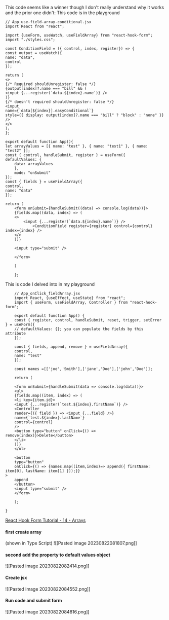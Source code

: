 This code seems like a winner though I don't really understand why it works and the prior one didn't: This code is in the playground
```
// App_use-field-array-conditional.jsx
import React from "react";

import {useForm, useWatch, useFieldArray} from "react-hook-form";
import "./styles.css";

const ConditionField = ({ control, index, register}) => {
const output = useWatch({
name: "data",
control
});

return (
<>
{/* Required shouldUnregister: false */}
{output[index]?.name === "bill" && (
<input {...register(`data.${index}.name`)} />
)}
{/* doesn't required shouldUnregister: false */}
<input
name={`data[${index}].easyConditional`}
style={{ display: output[index]?.name === "bill" ? "block" : "none" }}
/>
</>
);
};

export default function App(){
let arrayValues = [{ name: "test" }, { name: "test1" }, { name: "test2" }];
const { control, handleSubmit, register } = useForm({
defaultValues: {
	data: arrayValues
	},
	mode: "onSubmit"
});
const { fields } = useFieldArray({
control,
name: "data"
});

return (
	<form onSubmit={handleSubmit((data) => console.log(data))}>
	{fields.map((data, index) => (
	<>
		<input {...register(`data.${index}.name`)} />
			<ConditionField register={register} control={control} index={index} />
	</>
	))}

	<input type="submit" />

	</form>

	)

	};
```
This is code I delved into in my playground
```
	// App_onClick_fieldArray.jsx
	import React, {useEffect, useState} from "react";
	import { useForm, useFieldArray, Controller } from "react-hook-form";
	
	export default function App() {
	const { register, control, handleSubmit, reset, trigger, setError } = useForm({
	// defaultValues: {}; you can populate the fields by this attribute
	});
	
	const { fields, append, remove } = useFieldArray({
	control,
	name: "test"
	});
	
	const names =[['joe','Smith'],['jane','Doe'],['john','Doe']];
	
	return (
	
	<form onSubmit={handleSubmit(data => console.log(data))}>
	<ul>
	{fields.map((item, index) => (
	<li key={item.id}>
	<input {...register(`test.${index}.firstName`)} />
	<Controller
	render={({ field }) => <input {...field} />}
	name={`test.${index}.lastName`}
	control={control}
	/>
	<button type="button" onClick={() => remove(index)}>Delete</button>
	</li>
	))}
	</ul>
	
	<button
	type="button"
	onClick={() => {names.map((item,index)=> append({ firstName: item[0], lastName: item[1] }));}}
>	
	append
	</button>
	<input type="submit" />
	</form>
	
	);

}
```
[React Hook Form Tutorial - 14 - Arrays](https://www.youtube.com/watch?v=EbFW3u44xiY)
#### first create array
(shown in Type Script)
![[Pasted image 20230822081807.png]]

#### second add the property to default  values object
![[Pasted image 20230822082414.png]]

#### Create jsx
![[Pasted image 20230822084552.png]]

#### Run code and submit form
![[Pasted image 20230822084816.png]]

